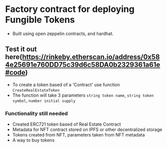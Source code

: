 # Factory contract for deploying Fungible Tokens

- Built using open zeppelin contracts, and hardhat.

## Test it out here(https://rinkeby.etherscan.io/address/0x584e25691e760DD75c39d6c58DA0b2329361a61e#code)
* To create a token based of a 'Contract' use function `CreateRealEstateToken`
* The function will take 3 parameters `string token name`, `string token symbol`, `number initial supply`

### Functionality still needed
* Created ERC721 token based of Real Estate Contract
* Metadata for NFT contract stored on IPFS or other decentralized storage
* Tokens created from NFT, parameters taken from NFT metadata
* A way to buy tokens
